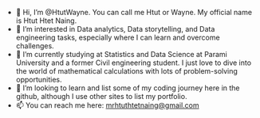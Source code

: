 - 👋 Hi, I’m @HtutWayne. You can call me Htut or Wayne. My official name is Htut Htet Naing. 
- 👀 I’m interested in Data analytics, Data storytelling, and Data engineering tasks, especially where I can learn and overcome challenges.
- 🌱 I’m currently studying at Statistics and Data Science at Parami University and a former Civil engineering student. I just love to dive into the world of mathematical calculations with lots of problem-solving opportunities. 
- 💞️ I’m looking to learn and list some of my coding journey here in the github, although I use other sites to list my portfolio. 
- 📫 You can reach me here: mrhtuthtetnaing@gmail.com

<!---
HtutWayne/HtutWayne is a ✨ special ✨ repository because its `README.md` (this file) appears on your GitHub profile.
You can click the Preview link to take a look at your changes.
--->
